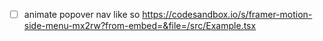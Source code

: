- [ ] animate popover nav like so https://codesandbox.io/s/framer-motion-side-menu-mx2rw?from-embed=&file=/src/Example.tsx
